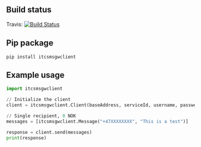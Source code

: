 ## Build status

Travis: [![Build Status](https://travis-ci.org/Intelecom/smsgw-client-python.svg)](https://travis-ci.org/Intelecom/smsgw-client-python)

## Pip package ##

```
pip install itcsmsgwclient
```

## Example usage ##

```python
import itcsmsgwclient

// Initialize the client
client = itcsmsgwclient.Client(baseAddress, serviceId, username, password)

// Single recipient, 0 NOK
messages = [itcsmsgwclient.Message("+47XXXXXXXX", "This is a test")]

response = client.send(messages)
print(response)
```